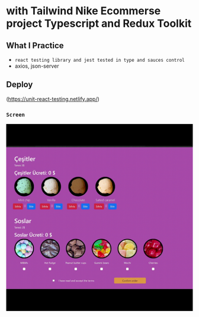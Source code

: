 # with Tailwind  Nike Ecommerse project Typescript and Redux Toolkit

## What I Practice

 - `react testing library and jest tested in type and sauces control `
 - axios, json-server 
 
 ## Deploy
 (https://unit-react-testing.netlify.app/)
  
 
### `Screen` </br>

![](screen.gif)  

